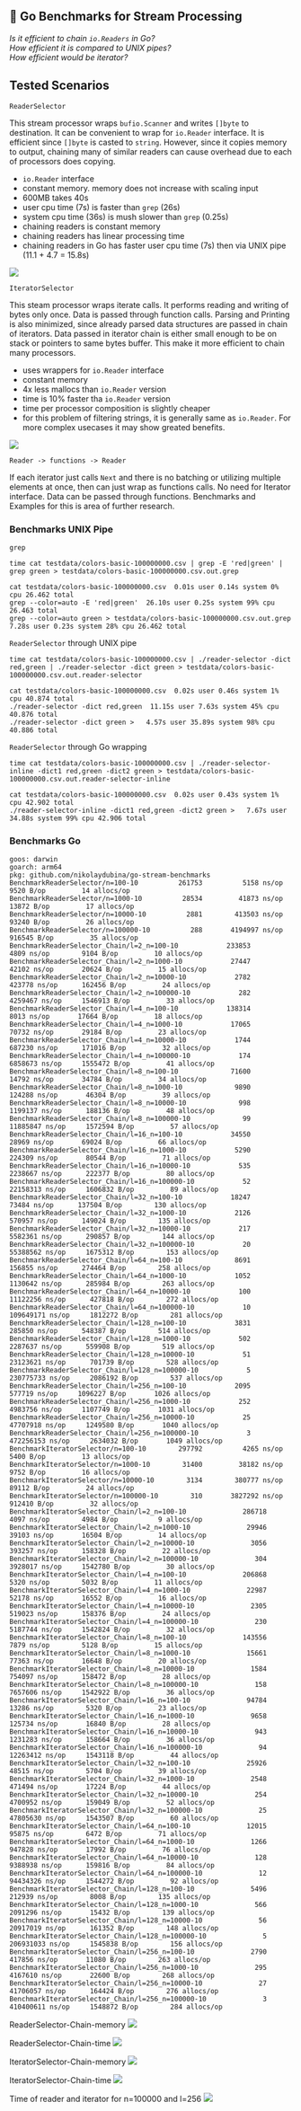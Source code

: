 ## 🌊 Go Benchmarks for Stream Processing

_Is it efficient to chain `io.Readers` in Go?_  
_How efficient it is compared to UNIX pipes?_  
_How efficient would be iterator?_  

## Tested Scenarios

`ReaderSelector`

This stream processor wraps `bufio.Scanner` and writes `[]byte` to destination. It can be convenient to wrap for `io.Reader` interface. It is efficient since `[]byte` is casted to `string`. However, since it copies memory to output, chaining many of similar readers can cause overhead due to each of processors does copying.

* `io.Reader` interface
* constant memory. memory does not increase with scaling input
* 600MB takes 40s
* user cpu time (7s) is faster than `grep` (26s)
* system cpu time (36s) is mush slower than `grep` (0.25s)
* chaining readers is constant memory
* chaining readers has linear processing time
* chaining readers in Go has faster user cpu time (7s) then via UNIX pipe (11.1 + 4.7 = 15.8s)

![](./docs/go-bench-stream_reader_2.svg)

`IteratorSelector`

This steam processor wraps iterate calls. It performs reading and writing of bytes only once. Data is passed through function calls. Parsing and Printing is also minimized, since already parsed data structures are passed in chain of iterators. Data passed in iterator chain is either small enough to be on stack or pointers to same bytes buffer. This make it more efficient to chain many processors.

* uses wrappers for `io.Reader` interface
* constant memory
* 4x less mallocs than `io.Reader` version
* time is 10% faster tha `io.Reader` version
* time per processor composition is slightly cheaper
* for this problem of filtering strings, it is generally same as `io.Reader`. For more complex usecases it may show greated benefits.

![](./docs/go-bench-stream_reader_3.svg)

`Reader -> functions -> Reader`

If each iterator just calls `Next` and there is no batching or utilizing multiple elements at once, then can just wrap as functions calls. No need for Iterator interface. Data can be passed through functions. Benchmarks and Examples for this is area of further research.

### Benchmarks UNIX Pipe

`grep`

```
time cat testdata/colors-basic-100000000.csv | grep -E 'red|green' | grep green > testdata/colors-basic-100000000.csv.out.grep
```

```
cat testdata/colors-basic-100000000.csv  0.01s user 0.14s system 0% cpu 26.462 total
grep --color=auto -E 'red|green'  26.10s user 0.25s system 99% cpu 26.463 total
grep --color=auto green > testdata/colors-basic-100000000.csv.out.grep  7.28s user 0.23s system 28% cpu 26.462 total
```

`ReaderSelector` through UNIX pipe

```
time cat testdata/colors-basic-100000000.csv | ./reader-selector -dict red,green | ./reader-selector -dict green > testdata/colors-basic-100000000.csv.out.reader-selector
```

```
cat testdata/colors-basic-100000000.csv  0.02s user 0.46s system 1% cpu 40.874 total
./reader-selector -dict red,green  11.15s user 7.63s system 45% cpu 40.876 total
./reader-selector -dict green >   4.57s user 35.89s system 98% cpu 40.886 total
```

`ReaderSelector` through Go wrapping

```
time cat testdata/colors-basic-100000000.csv | ./reader-selector-inline -dict1 red,green -dict2 green > testdata/colors-basic-100000000.csv.out.reader-selector-inline
```

```
cat testdata/colors-basic-100000000.csv  0.02s user 0.43s system 1% cpu 42.902 total
./reader-selector-inline -dict1 red,green -dict2 green >   7.67s user 34.88s system 99% cpu 42.906 total
```

### Benchmarks Go

```
goos: darwin
goarch: arm64
pkg: github.com/nikolaydubina/go-stream-benchmarks
BenchmarkReaderSelector/n=100-10    	  261753	      5158 ns/op	    9520 B/op	      14 allocs/op
BenchmarkReaderSelector/n=1000-10   	   28534	     41873 ns/op	   13872 B/op	      17 allocs/op
BenchmarkReaderSelector/n=10000-10  	    2881	    413503 ns/op	   93240 B/op	      26 allocs/op
BenchmarkReaderSelector/n=100000-10 	     288	   4194997 ns/op	  916545 B/op	      35 allocs/op
BenchmarkReaderSelector_Chain/l=2_n=100-10         	  233853	      4809 ns/op	    9104 B/op	      10 allocs/op
BenchmarkReaderSelector_Chain/l=2_n=1000-10        	   27447	     42102 ns/op	   20624 B/op	      15 allocs/op
BenchmarkReaderSelector_Chain/l=2_n=10000-10       	    2782	    423778 ns/op	  162456 B/op	      24 allocs/op
BenchmarkReaderSelector_Chain/l=2_n=100000-10      	     282	   4259467 ns/op	 1546913 B/op	      33 allocs/op
BenchmarkReaderSelector_Chain/l=4_n=100-10         	  138314	      8013 ns/op	   17664 B/op	      18 allocs/op
BenchmarkReaderSelector_Chain/l=4_n=1000-10        	   17065	     70732 ns/op	   29184 B/op	      23 allocs/op
BenchmarkReaderSelector_Chain/l=4_n=10000-10       	    1744	    687230 ns/op	  171016 B/op	      32 allocs/op
BenchmarkReaderSelector_Chain/l=4_n=100000-10      	     174	   6858673 ns/op	 1555472 B/op	      41 allocs/op
BenchmarkReaderSelector_Chain/l=8_n=100-10         	   71600	     14792 ns/op	   34784 B/op	      34 allocs/op
BenchmarkReaderSelector_Chain/l=8_n=1000-10        	    9890	    124288 ns/op	   46304 B/op	      39 allocs/op
BenchmarkReaderSelector_Chain/l=8_n=10000-10       	     998	   1199137 ns/op	  188136 B/op	      48 allocs/op
BenchmarkReaderSelector_Chain/l=8_n=100000-10      	      99	  11885847 ns/op	 1572594 B/op	      57 allocs/op
BenchmarkReaderSelector_Chain/l=16_n=100-10        	   34550	     28969 ns/op	   69024 B/op	      66 allocs/op
BenchmarkReaderSelector_Chain/l=16_n=1000-10       	    5290	    224309 ns/op	   80544 B/op	      71 allocs/op
BenchmarkReaderSelector_Chain/l=16_n=10000-10      	     535	   2238667 ns/op	  222377 B/op	      80 allocs/op
BenchmarkReaderSelector_Chain/l=16_n=100000-10     	      52	  22158313 ns/op	 1606832 B/op	      89 allocs/op
BenchmarkReaderSelector_Chain/l=32_n=100-10        	   18247	     73484 ns/op	  137504 B/op	     130 allocs/op
BenchmarkReaderSelector_Chain/l=32_n=1000-10       	    2126	    570957 ns/op	  149024 B/op	     135 allocs/op
BenchmarkReaderSelector_Chain/l=32_n=10000-10      	     217	   5582361 ns/op	  290857 B/op	     144 allocs/op
BenchmarkReaderSelector_Chain/l=32_n=100000-10     	      20	  55388562 ns/op	 1675312 B/op	     153 allocs/op
BenchmarkReaderSelector_Chain/l=64_n=100-10        	    8691	    156855 ns/op	  274464 B/op	     258 allocs/op
BenchmarkReaderSelector_Chain/l=64_n=1000-10       	    1052	   1130642 ns/op	  285984 B/op	     263 allocs/op
BenchmarkReaderSelector_Chain/l=64_n=10000-10      	     100	  11122256 ns/op	  427818 B/op	     272 allocs/op
BenchmarkReaderSelector_Chain/l=64_n=100000-10     	      10	 109649171 ns/op	 1812272 B/op	     281 allocs/op
BenchmarkReaderSelector_Chain/l=128_n=100-10       	    3831	    285850 ns/op	  548387 B/op	     514 allocs/op
BenchmarkReaderSelector_Chain/l=128_n=1000-10      	     502	   2287637 ns/op	  559908 B/op	     519 allocs/op
BenchmarkReaderSelector_Chain/l=128_n=10000-10     	      51	  23123621 ns/op	  701739 B/op	     528 allocs/op
BenchmarkReaderSelector_Chain/l=128_n=100000-10    	       5	 230775733 ns/op	 2086192 B/op	     537 allocs/op
BenchmarkReaderSelector_Chain/l=256_n=100-10       	    2095	    577719 ns/op	 1096227 B/op	    1026 allocs/op
BenchmarkReaderSelector_Chain/l=256_n=1000-10      	     252	   4983756 ns/op	 1107749 B/op	    1031 allocs/op
BenchmarkReaderSelector_Chain/l=256_n=10000-10     	      25	  47707918 ns/op	 1249580 B/op	    1040 allocs/op
BenchmarkReaderSelector_Chain/l=256_n=100000-10    	       3	 472256153 ns/op	 2634032 B/op	    1049 allocs/op
BenchmarkIteratorSelector/n=100-10    	  297792	      4265 ns/op	    5400 B/op	      13 allocs/op
BenchmarkIteratorSelector/n=1000-10   	   31400	     38182 ns/op	    9752 B/op	      16 allocs/op
BenchmarkIteratorSelector/n=10000-10  	    3134	    380777 ns/op	   89112 B/op	      24 allocs/op
BenchmarkIteratorSelector/n=100000-10 	     310	   3827292 ns/op	  912410 B/op	      32 allocs/op
BenchmarkIteratorSelector_Chain/l=2_n=100-10         	  286718	      4097 ns/op	    4984 B/op	       9 allocs/op
BenchmarkIteratorSelector_Chain/l=2_n=1000-10        	   29946	     39103 ns/op	   16504 B/op	      14 allocs/op
BenchmarkIteratorSelector_Chain/l=2_n=10000-10       	    3056	    393257 ns/op	  158328 B/op	      22 allocs/op
BenchmarkIteratorSelector_Chain/l=2_n=100000-10      	     304	   3928017 ns/op	 1542780 B/op	      30 allocs/op
BenchmarkIteratorSelector_Chain/l=4_n=100-10         	  206868	      5320 ns/op	    5032 B/op	      11 allocs/op
BenchmarkIteratorSelector_Chain/l=4_n=1000-10        	   22987	     52178 ns/op	   16552 B/op	      16 allocs/op
BenchmarkIteratorSelector_Chain/l=4_n=10000-10       	    2305	    519023 ns/op	  158376 B/op	      24 allocs/op
BenchmarkIteratorSelector_Chain/l=4_n=100000-10      	     230	   5187744 ns/op	 1542824 B/op	      32 allocs/op
BenchmarkIteratorSelector_Chain/l=8_n=100-10         	  143556	      7879 ns/op	    5128 B/op	      15 allocs/op
BenchmarkIteratorSelector_Chain/l=8_n=1000-10        	   15661	     77363 ns/op	   16648 B/op	      20 allocs/op
BenchmarkIteratorSelector_Chain/l=8_n=10000-10       	    1584	    754097 ns/op	  158472 B/op	      28 allocs/op
BenchmarkIteratorSelector_Chain/l=8_n=100000-10      	     158	   7657606 ns/op	 1542922 B/op	      36 allocs/op
BenchmarkIteratorSelector_Chain/l=16_n=100-10        	   94784	     13286 ns/op	    5320 B/op	      23 allocs/op
BenchmarkIteratorSelector_Chain/l=16_n=1000-10       	    9658	    125734 ns/op	   16840 B/op	      28 allocs/op
BenchmarkIteratorSelector_Chain/l=16_n=10000-10      	     943	   1231283 ns/op	  158664 B/op	      36 allocs/op
BenchmarkIteratorSelector_Chain/l=16_n=100000-10     	      94	  12263412 ns/op	 1543118 B/op	      44 allocs/op
BenchmarkIteratorSelector_Chain/l=32_n=100-10        	   25926	     48515 ns/op	    5704 B/op	      39 allocs/op
BenchmarkIteratorSelector_Chain/l=32_n=1000-10       	    2548	    471494 ns/op	   17224 B/op	      44 allocs/op
BenchmarkIteratorSelector_Chain/l=32_n=10000-10      	     254	   4700952 ns/op	  159049 B/op	      52 allocs/op
BenchmarkIteratorSelector_Chain/l=32_n=100000-10     	      25	  47805630 ns/op	 1543507 B/op	      60 allocs/op
BenchmarkIteratorSelector_Chain/l=64_n=100-10        	   12015	     95875 ns/op	    6472 B/op	      71 allocs/op
BenchmarkIteratorSelector_Chain/l=64_n=1000-10       	    1266	    947828 ns/op	   17992 B/op	      76 allocs/op
BenchmarkIteratorSelector_Chain/l=64_n=10000-10      	     128	   9388938 ns/op	  159816 B/op	      84 allocs/op
BenchmarkIteratorSelector_Chain/l=64_n=100000-10     	      12	  94434326 ns/op	 1544272 B/op	      92 allocs/op
BenchmarkIteratorSelector_Chain/l=128_n=100-10       	    5496	    212939 ns/op	    8008 B/op	     135 allocs/op
BenchmarkIteratorSelector_Chain/l=128_n=1000-10      	     566	   2091296 ns/op	   15432 B/op	     139 allocs/op
BenchmarkIteratorSelector_Chain/l=128_n=10000-10     	      56	  20917019 ns/op	  161352 B/op	     148 allocs/op
BenchmarkIteratorSelector_Chain/l=128_n=100000-10    	       5	 206931033 ns/op	 1545838 B/op	     156 allocs/op
BenchmarkIteratorSelector_Chain/l=256_n=100-10       	    2790	    417856 ns/op	   11080 B/op	     263 allocs/op
BenchmarkIteratorSelector_Chain/l=256_n=1000-10      	     295	   4167610 ns/op	   22600 B/op	     268 allocs/op
BenchmarkIteratorSelector_Chain/l=256_n=10000-10     	      27	  41706057 ns/op	  164424 B/op	     276 allocs/op
BenchmarkIteratorSelector_Chain/l=256_n=100000-10    	       3	 410400611 ns/op	 1548872 B/op	     284 allocs/op
```

ReaderSelector-Chain-memory
![](./docs/ReaderSelector-Chain-memory.png)

ReaderSelector-Chain-time
![](./docs/ReaderSelector-Chain-time.png)

IteratorSelector-Chain-memory
![](./docs/IteratorSelector-Chain-memory.png)

IteratorSelector-Chain-time
![](./docs/IteratorSelector-Chain-time.png)

Time of reader and iterator for n=100000 and l=256
![](./docs/reader-vs-iterator-time.png)
